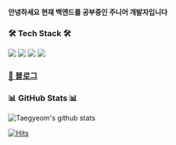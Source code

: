 

#### 안녕하세요 현재 백엔드를 공부중인 주니어 개발자입니다 



<h3 align="left">🛠 Tech Stack 🛠</h3>
<p align="left">
  <img src="https://img.shields.io/badge/JAVA-007396?style=for-the-badge&logo=java&logoColor=white">
  <img src="https://img.shields.io/badge/Spring-6DB33F?style=for-the-badge&logo=Spring&logoColor=white">
 <img src="https://img.shields.io/badge/oracle-F80000?style=for-the-badge&logo=oracle&logoColor=white">
  <img src="https://img.shields.io/badge/javascript-F7DF1E?style=for-the-badge&logo=javascript&logoColor=black">
</p>

<h3 align="left"><a href="https://velog.io/@taro_77" target="_blank">📝 블로그</a></h3>


<h3 align="left">📊 GitHub Stats 📊 </h3>

![Taegyeom's github stats](https://github-readme-stats.vercel.app/api?username=doromiez77&show_icons=true)


[![Hits](https://hits.seeyoufarm.com/api/count/incr/badge.svg?url=https%3A%2F%2Fgithub.com%2Fdoromiez77&count_bg=%2379C83D&title_bg=%23555555&icon=&icon_color=%23E7E7E7&title=hits&edge_flat=false)](https://hits.seeyoufarm.com)

